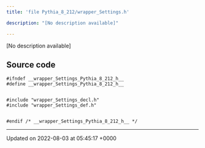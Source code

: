 ```yaml
---
title: 'file Pythia_8_212/wrapper_Settings.h'

description: "[No description available]"

---
```







[No description available]




## Source code

```
#ifndef __wrapper_Settings_Pythia_8_212_h__
#define __wrapper_Settings_Pythia_8_212_h__


#include "wrapper_Settings_decl.h"
#include "wrapper_Settings_def.h"


#endif /* __wrapper_Settings_Pythia_8_212_h__ */
```


-------------------------------

Updated on 2022-08-03 at 05:45:17 +0000
